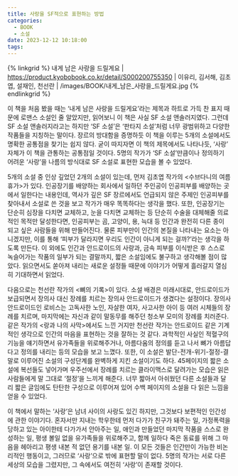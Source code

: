 ```yaml
---
title: 사랑을 SF적으로 표현하는 방법
categories:
  - BOOK
  - 소설
date: 2023-12-12 10:18:00
tags:
---
```


{% linkgrid %}
내게 남은 사랑을 드릴게요 | https://product.kyobobook.co.kr/detail/S000200755350 | 이유리, 김서해, 김초엽, 설재인, 천선란 | /images/BOOK/내게_남은_사랑을_드릴게요.jpg
{% endlinkgrid %}

이 책을 처음 봤을 때는 ‘내게 남은 사랑을 드릴게요’라는 제목과 하트로 가득 찬 표지 때문에 로맨스 소설인 줄 알았지만, 읽어보니 이 책은 사실 SF 소설 앤솔러지였다. 그런데 SF 소설 앤솔러지라고는 하지만 ‘SF 소설’은 ‘판타지 소설’처럼 너무 광범위하고 다양한 작품들을 지칭하는 말이다. 장르의 방대함을 증명하듯 이 책을 이루는 5개의 소설에서도 명확한 공통점을 찾기는 쉽지 않다. 굳이 따지자면 이 책의 제목에서도 나타나듯, ‘사랑’ 자체가 이 책을 관통하는 공통점일 것이다. 5명의 작가가 ‘SF 소설’만큼이나 정의하기 어려운 ‘사랑’을 나름의 방식대로 SF 소설로 표현한 모습을 볼 수 있었다.

5개의 소설 중 인상 깊었던 2개의 소설이 있는데, 먼저 김초엽 작가의 <수브다니의 여름휴가>가 있다. 인공장기를 배양하는 회사에서 일하던 주인공이 인공피부를 배양하는 곳에서 일한다는 내용인데, 역사가 깊은 SF 장르에서도 언급되지 않은 주제인 인공피부를 찾아내서 소설로 쓴 것을 보고 작가가 매우 똑똑하다는 생각을 했다. 또한, 인공장기는 단순히 심장을 다치면 교체하고, 눈을 다치면 교체하는 등 단순히 수술을 대체해줄 의료적인 목적만 달성한다면, 인공피부는 곰, 고양이, 용, 늑대 등 인간과 완전히 다른 종이 되고 싶은 사람들을 위해 만들어진다. 물론 피부만이 인간의 본질을 나타내는 요소는 아니겠지만, 이를 통해 ‘피부가 달라지면 우리도 인간이 아니게 되는 걸까?’라는 생각을 하도록 만든다. 이 외에도 인간과 안드로이드의 사랑과, 금속 피부를 이식받은 후 스스로 녹슬어가는 작품의 일부가 되는 결말까지, 짧은 소설임에도 불구하고 생각해볼 점이 많았다. 읽으면서도 쏟아져 내리는 새로운 설정들 때문에 이야기가 어떻게 흘러갈지 열심히 기대하면서 읽었다.

다음으로는 천선란 작가의 <뼈의 기록>이 있다. 소설 배경은 미래시대로, 안드로이드가 보급되면서 장의사 대신 장례를 치르는 장의사 안드로이드가 생겼다는 설정이다. 장의사 안드로이드인 로비스는 고독사한 노인, 자살한 여자, 사고사한 아이 등 여러 시체들의 장례를 치르며, 마지막에는 자신과 같이 말동무를 해주던 청소부 모미의 장례를 치러준다. 같은 작가의 <랑과 나의 사막>에서도 느낀 거지만 천선란 작가는 안드로이드 같은 기계적인 생각으로 인간의 마음을 표현하는 것을 잘하는 것 같다. 과학적인 사실인 적혈구의 기능을 얘기하면서 유가족들을 위로해주거나, 아름다움의 정의를 듣고 나서 뼈가 아름답다고 정의를 내리는 등의 모습을 보고 느꼈다. 또한, 이 소설은 발단-전개-위기-절정-결말로 이루어진 소설의 구성단계를 완벽하게 지킨 소설이기도 하다. 45페이지의 짧은 소설에 복선들도 넣어가며 우주선에서 장례를 치르는 클라이맥스로 달려가는 모습은 읽은 사람들에게 말 그대로 ‘절정’을 느끼게 해준다. 너무 짧아서 아쉬웠던 다른 소설들과 달리 짧은 글임에도 탄탄한 구성으로 이루어져 있어 수백 페이지의 소설을 다 읽은 느낌을 얻을 수 있었다.

이 책에서 말하는 ‘사랑’은 남녀 사이의 사랑도 있긴 하지만, 그것보다 보편적인 인간성에 관한 이야기다. 혼자서만 지내는 학우한테 먼저 다가가 친구가 돼주는 일, 가정폭력을 당하고 있는 아이한테 다가가서 안아주는 일, 애인과 만들었던 마지막 작품을 스스로 완성하는 일, 평생 볼일 없을 유가족들을 위로해주고, 함께 일하다 죽은 동료를 위해 그 마음을 헤아리고 평생 내본 적 없던 용기를 내본 일. 이 모든 것들은 인간만이 가능한 비논리적인 행동이고, 그러므로 ‘사랑’으로 밖에 표현할 말이 없다. 5명의 작가는 서로 다른 세상의 모습을 그렸지만, 그 속에서도 여전히 ‘사랑’이 존재할 것이다.
